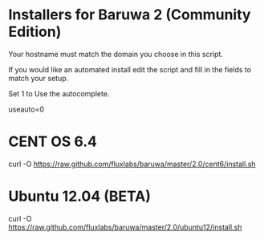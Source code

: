 Installers for Baruwa 2 (Community Edition)
=========

Your hostname must match the domain you choose in this script.

If you would like an automated install edit the script and fill in the fields to match your setup.

Set 1 to Use the autocomplete.

useauto=0

CENT OS 6.4
=========
curl -O https://raw.github.com/fluxlabs/baruwa/master/2.0/cent6/install.sh


Ubuntu 12.04 (BETA)
=========
curl -O https://raw.github.com/fluxlabs/baruwa/master/2.0/ubuntu12/install.sh




